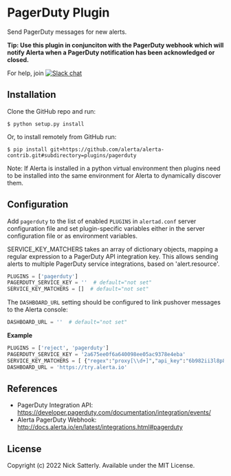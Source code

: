 PagerDuty Plugin
================

Send PagerDuty messages for new alerts.

**Tip: Use this plugin in conjunciton with the PagerDuty webhook which will notify
Alerta when a PagerDuty notification has been acknowledged or closed.**

For help, join [![Slack chat](https://img.shields.io/badge/chat-on%20slack-blue?logo=slack)](https://slack.alerta.dev)

Installation
------------

Clone the GitHub repo and run:

    $ python setup.py install

Or, to install remotely from GitHub run:

    $ pip install git+https://github.com/alerta/alerta-contrib.git#subdirectory=plugins/pagerduty

Note: If Alerta is installed in a python virtual environment then plugins
need to be installed into the same environment for Alerta to dynamically
discover them.

Configuration
-------------

Add `pagerduty` to the list of enabled `PLUGINS` in `alertad.conf` server
configuration file and set plugin-specific variables either in the
server configuration file or as environment variables.

SERVICE_KEY_MATCHERS takes an array of dictionary objects, mapping a regular
expression to a PagerDuty API integration key.  This allows sending alerts to
multiple PagerDuty service integrations, based on 'alert.resource'.

```python
PLUGINS = ['pagerduty']
PAGERDUTY_SERVICE_KEY = ''  # default="not set"
SERVICE_KEY_MATCHERS = []  # default="not set"
```

The `DASHBOARD_URL` setting should be configured to link pushover messages to
the Alerta console:

```python
DASHBOARD_URL = ''  # default="not set"
```

**Example**

```python
PLUGINS = ['reject', 'pagerduty']
PAGERDUTY_SERVICE_KEY = '2a675ee0f6a640098ee05ac9378e4eba'
SERVICE_KEY_MATCHERS = [ {"regex":"proxy[\\d+]","api_key":"6b982ii3l8p834566oo13zx9477p1zxd"} ]
DASHBOARD_URL = 'https://try.alerta.io'
```

References
----------

  * PagerDuty Integration API: https://developer.pagerduty.com/documentation/integration/events/
  * Alerta PagerDuty Webhook: http://docs.alerta.io/en/latest/integrations.html#pagerduty

License
-------

Copyright (c) 2022 Nick Satterly. Available under the MIT License.
